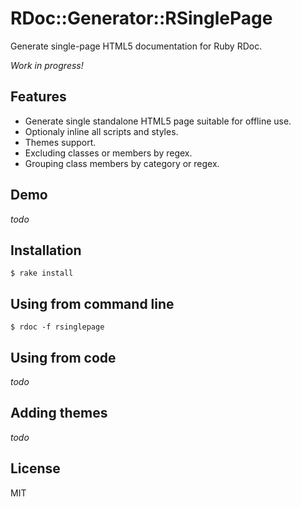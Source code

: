 # RDoc::Generator::RSinglePage

Generate single-page HTML5 documentation for Ruby RDoc.

*Work in progress!*

## Features

* Generate single standalone HTML5 page suitable for offline use.
* Optionaly inline all scripts and styles.
* Themes support.
* Excluding classes or members by regex.
* Grouping class members by category or regex.

## Demo

*todo*

## Installation

```
$ rake install
```

## Using from command line

```
$ rdoc -f rsinglepage
```

## Using from code

*todo*

## Adding themes

*todo*

## License

MIT
